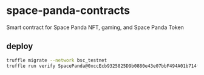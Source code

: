 # space-panda-contracts
Smart contract for Space Panda NFT, gaming, and Space Panda Token

## deploy
```bash
truffle migrate --network bsc_testnet
truffle run verify SpacePanda@0xccEcb9325825D9b0880e43e07bbF494A01b714f7 --network bsc_testnet
```
